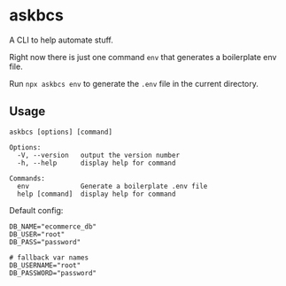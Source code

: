 # askbcs

A CLI to help automate stuff.

Right now there is just one command `env` that generates a boilerplate env file.

Run `npx askbcs env` to generate the `.env` file in the current directory.

## Usage

```
askbcs [options] [command]

Options:
  -V, --version   output the version number
  -h, --help      display help for command

Commands:
  env             Generate a boilerplate .env file
  help [command]  display help for command
```

Default config:

```shell
DB_NAME="ecommerce_db"
DB_USER="root"
DB_PASS="password"

# fallback var names
DB_USERNAME="root"
DB_PASSWORD="password"
```
